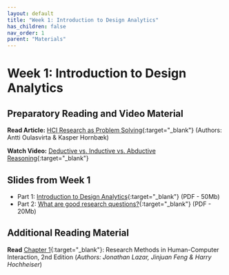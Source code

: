```yaml
---
layout: default
title: "Week 1: Introduction to Design Analytics"
has_children: false
nav_order: 1
parent: "Materials"
---
```


# Week 1: Introduction to Design Analytics

## Preparatory Reading and Video Material 

**Read Article:** [HCI Research as Problem Solving](https://brightspace.tudelft.nl/content/enforced/500425-IOB6-E8+2022+3/HCI%20Research%20as%20Problem%20Solving.pdf?_&d2lSessionVal=P9N0bFGpKFCKXseFv7jM9li0K&ou=500425){:target="_blank"} (Authors: Antti Oulasvirta & Kasper Hornbæk)

**Watch Video:** [Deductive vs. Inductive vs. Abductive Reasoning](https://youtu.be/jX3OXwpEpl8){:target="_blank"}

<!-- **Introduce yourself:** https://miro.com/app/board/uXjVPq1hZxE=/?share_link_id=910567593245 -->

<!-- **Fill-in this survey (5-10 minutes):** https://forms.gle/di2sffU6CWJWL6Yp8 -->


## Slides from Week 1
- Part 1: [Introduction to Design Analytics]({{site.baseurl}}/assets/slides/23-01-1-Introduction.pdf){:target="_blank"} (PDF - 50Mb)
- Part 2: [What are good research questions?]({{site.baseurl}}/assets/slides/23-01-2-Research-Questions.pdf){:target="_blank"} (PDF - 20Mb)


## Additional Reading Material 

**Read** [Chapter 1](https://brightspace.tudelft.nl/content/enforced/500425-IOB6-E8+2022+3/Chapter-1---Introduction-to-HCI-r_2017_Research-Methods-in-Human-Computer-In.pdf?_&d2lSessionVal=P9N0bFGpKFCKXseFv7jM9li0K&ou=500425){:target="_blank"}: Research Methods in Human-Computer Interaction, 2nd Edition (*Authors: Jonathan Lazar, Jinjuan Feng & Harry Hochheiser*)
